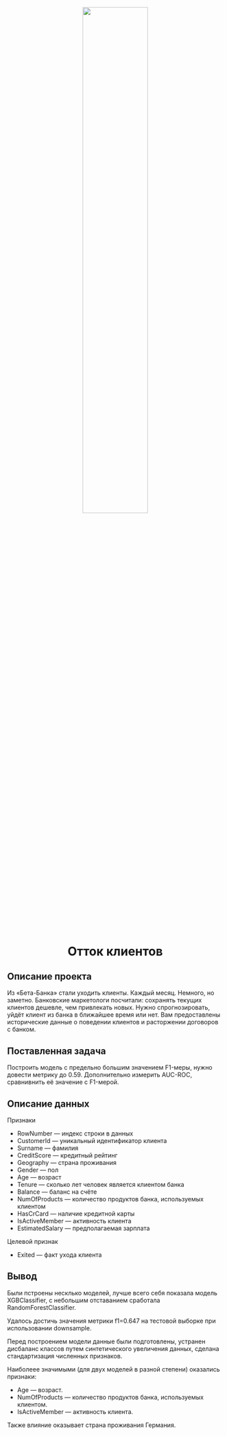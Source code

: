 <h2 align="center">
<img src="https://media.lpgenerator.ru/uploads/2022/01/18/1.jpg" width="55%" >  

<h1 align="center">Отток клиентов</h1>

## Описание проекта
Из «Бета-Банка» стали уходить клиенты. Каждый месяц. Немного, но заметно. Банковские маркетологи посчитали: сохранять текущих клиентов дешевле, чем привлекать новых.
Нужно спрогнозировать, уйдёт клиент из банка в ближайшее время или нет. Вам предоставлены исторические данные о поведении клиентов и расторжении договоров с банком. 

 
## Поставленная задача
Построить модель с предельно большим значением F1-меры, нужно довести метрику до 0.59.
Дополнительно измерить AUC-ROC, сравнивнить её значение с F1-мерой.

## Описание данных
 
Признаки
* RowNumber — индекс строки в данных
* CustomerId — уникальный идентификатор клиента
* Surname — фамилия
* CreditScore — кредитный рейтинг
* Geography — страна проживания
* Gender — пол
* Age — возраст
* Tenure — сколько лет человек является клиентом банка
* Balance — баланс на счёте
* NumOfProducts — количество продуктов банка, используемых клиентом
* HasCrCard — наличие кредитной карты
* IsActiveMember — активность клиента
* EstimatedSalary — предполагаемая зарплата

Целевой признак
* Exited — факт ухода клиента

## Вывод
Были пстроены несклько моделей, лучше всего себя показала модель XGBClassifier, с небольшим отставанием сработала RandomForestClassifier.

Удалось достичь значения метрики f1=0.647 на тестовой выборке при использовании downsample.

Перед построением модели данные были подготовлены, устранен дисбаланс классов путем синтетического увеличения данных, сделана стандартизация численных признаков.

Наиболеее значимыми (для двух моделей в разной степени) оказались признаки:
* Age — возраст.
* NumOfProducts — количество продуктов банка, используемых клиентом.
* IsActiveMember — активность клиента.
 
Также влияние оказывает страна проживания Германия.
